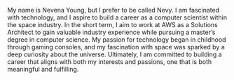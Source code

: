 My name is Nevena Young, but I prefer to be called Nevy. I am fascinated with technology, and I aspire to build a career as a computer scientist within the space industry. In the short term, I aim to work at AWS as a Solutions Architect to gain valuable industry experience while pursuing a master’s degree in computer science. My passion for technology began in childhood through gaming consoles, and my fascination with space was sparked by a deep curiosity about the universe. Ultimately, I am committed to building a career that aligns with both my interests and passions, one that is both meaningful and fulfilling.
